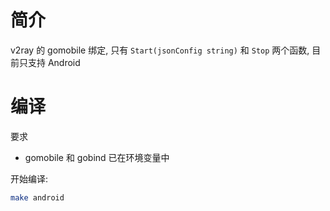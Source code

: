 # 简介

v2ray 的 gomobile 绑定, 只有 `Start(jsonConfig string)` 和 `Stop` 两个函数, 目前只支持 Android

# 编译

要求

- gomobile 和 gobind 已在环境变量中

开始编译:

```sh
make android
```

